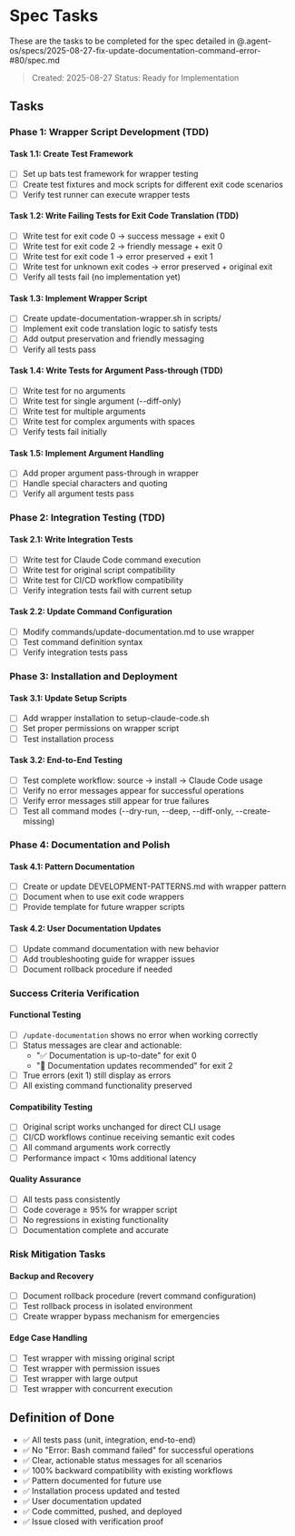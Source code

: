 # Spec Tasks

These are the tasks to be completed for the spec detailed in @.agent-os/specs/2025-08-27-fix-update-documentation-command-error-#80/spec.md

> Created: 2025-08-27
> Status: Ready for Implementation

## Tasks

### Phase 1: Wrapper Script Development (TDD)

#### Task 1.1: Create Test Framework
- [ ] Set up bats test framework for wrapper testing
- [ ] Create test fixtures and mock scripts for different exit code scenarios
- [ ] Verify test runner can execute wrapper tests

#### Task 1.2: Write Failing Tests for Exit Code Translation (TDD)
- [ ] Write test for exit code 0 → success message + exit 0
- [ ] Write test for exit code 2 → friendly message + exit 0  
- [ ] Write test for exit code 1 → error preserved + exit 1
- [ ] Write test for unknown exit codes → error preserved + original exit
- [ ] Verify all tests fail (no implementation yet)

#### Task 1.3: Implement Wrapper Script
- [ ] Create update-documentation-wrapper.sh in scripts/
- [ ] Implement exit code translation logic to satisfy tests
- [ ] Add output preservation and friendly messaging
- [ ] Verify all tests pass

#### Task 1.4: Write Tests for Argument Pass-through (TDD)
- [ ] Write test for no arguments
- [ ] Write test for single argument (--diff-only)
- [ ] Write test for multiple arguments
- [ ] Write test for complex arguments with spaces
- [ ] Verify tests fail initially

#### Task 1.5: Implement Argument Handling
- [ ] Add proper argument pass-through in wrapper
- [ ] Handle special characters and quoting
- [ ] Verify all argument tests pass

### Phase 2: Integration Testing (TDD)

#### Task 2.1: Write Integration Tests
- [ ] Write test for Claude Code command execution
- [ ] Write test for original script compatibility
- [ ] Write test for CI/CD workflow compatibility
- [ ] Verify integration tests fail with current setup

#### Task 2.2: Update Command Configuration  
- [ ] Modify commands/update-documentation.md to use wrapper
- [ ] Test command definition syntax
- [ ] Verify integration tests pass

### Phase 3: Installation and Deployment

#### Task 3.1: Update Setup Scripts
- [ ] Add wrapper installation to setup-claude-code.sh
- [ ] Set proper permissions on wrapper script
- [ ] Test installation process

#### Task 3.2: End-to-End Testing
- [ ] Test complete workflow: source → install → Claude Code usage
- [ ] Verify no error messages appear for successful operations
- [ ] Verify error messages still appear for true failures
- [ ] Test all command modes (--dry-run, --deep, --diff-only, --create-missing)

### Phase 4: Documentation and Polish

#### Task 4.1: Pattern Documentation
- [ ] Create or update DEVELOPMENT-PATTERNS.md with wrapper pattern
- [ ] Document when to use exit code wrappers
- [ ] Provide template for future wrapper scripts

#### Task 4.2: User Documentation Updates
- [ ] Update command documentation with new behavior
- [ ] Add troubleshooting guide for wrapper issues
- [ ] Document rollback procedure if needed

### Success Criteria Verification

#### Functional Testing
- [ ] `/update-documentation` shows no error when working correctly
- [ ] Status messages are clear and actionable:
  - "✅ Documentation is up-to-date" for exit 0
  - "📝 Documentation updates recommended" for exit 2  
- [ ] True errors (exit 1) still display as errors
- [ ] All existing command functionality preserved

#### Compatibility Testing
- [ ] Original script works unchanged for direct CLI usage
- [ ] CI/CD workflows continue receiving semantic exit codes
- [ ] All command arguments work correctly
- [ ] Performance impact < 10ms additional latency

#### Quality Assurance
- [ ] All tests pass consistently
- [ ] Code coverage ≥ 95% for wrapper script
- [ ] No regressions in existing functionality
- [ ] Documentation complete and accurate

### Risk Mitigation Tasks

#### Backup and Recovery
- [ ] Document rollback procedure (revert command configuration)
- [ ] Test rollback process in isolated environment  
- [ ] Create wrapper bypass mechanism for emergencies

#### Edge Case Handling
- [ ] Test wrapper with missing original script
- [ ] Test wrapper with permission issues
- [ ] Test wrapper with large output
- [ ] Test wrapper with concurrent execution

## Definition of Done

- ✅ All tests pass (unit, integration, end-to-end)
- ✅ No "Error: Bash command failed" for successful operations  
- ✅ Clear, actionable status messages for all scenarios
- ✅ 100% backward compatibility with existing workflows
- ✅ Pattern documented for future use
- ✅ Installation process updated and tested
- ✅ User documentation updated
- ✅ Code committed, pushed, and deployed
- ✅ Issue closed with verification proof